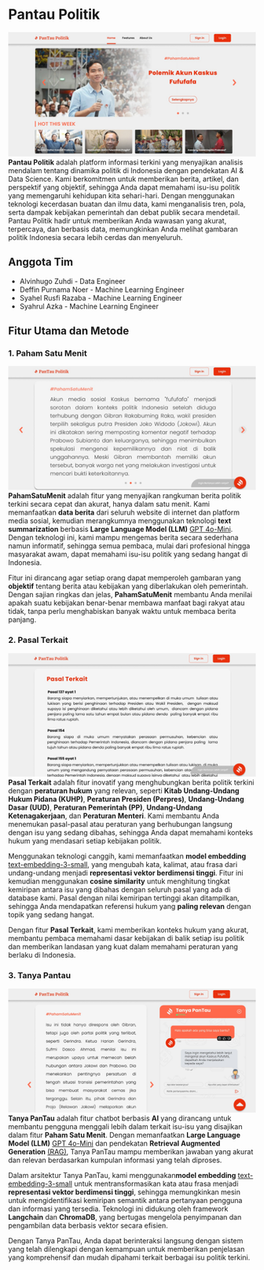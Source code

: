 # **Pantau Politik**

![Home Page](images/home_page.jpeg)
**Pantau Politik** adalah platform informasi terkini yang menyajikan analisis mendalam tentang dinamika politik di Indonesia dengan pendekatan AI & Data Science. Kami berkomitmen untuk memberikan berita, artikel, dan perspektif yang objektif, sehingga Anda dapat memahami isu-isu politik yang memengaruhi kehidupan kita sehari-hari. Dengan menggunakan teknologi kecerdasan buatan dan ilmu data, kami menganalisis tren, pola, serta dampak kebijakan pemerintah dan debat publik secara mendetail. Pantau Politik hadir untuk memberikan Anda wawasan yang akurat, terpercaya, dan berbasis data, memungkinkan Anda melihat gambaran politik Indonesia secara lebih cerdas dan menyeluruh.

## Anggota Tim
- Alvinhugo Zuhdi - Data Engineer
- Deffin Purnama Noer - Machine Learning Engineer
- Syahel Rusfi Razaba - Machine Learning Engineer
- Syahrul Azka - Machine Learning Engineer

## Fitur Utama dan Metode
### 1. **Paham Satu Menit**

![Paham Satu Menit](images/PahamSatuMenit_(2).jpeg)
**PahamSatuMenit** adalah fitur yang menyajikan rangkuman berita politik terkini secara cepat dan akurat, hanya dalam satu menit. Kami memanfaatkan **data berita** dari seluruh website di internet dan platform media sosial, kemudian merangkumnya menggunakan teknologi **text summarization** berbasis **Large Language Model (LLM)** [GPT 4o-Mini](https://platform.openai.com/docs/models/gpt-4o-mini). Dengan teknologi ini, kami mampu mengemas berita secara sederhana namun informatif, sehingga semua pembaca, mulai dari profesional hingga masyarakat awam, dapat memahami isu-isu politik yang sedang hangat di Indonesia.

Fitur ini dirancang agar setiap orang dapat memperoleh gambaran yang **objektif** tentang berita atau kebijakan yang diberlakukan oleh pemerintah. Dengan sajian ringkas dan jelas, **PahamSatuMenit** membantu Anda menilai apakah suatu kebijakan benar-benar membawa manfaat bagi rakyat atau tidak, tanpa perlu menghabiskan banyak waktu untuk membaca berita panjang.

### 2. **Pasal Terkait**

![Pasal Terkait](images/pasal_terkait.jpeg)
**Pasal Terkait** adalah fitur inovatif yang menghubungkan berita politik terkini dengan **peraturan hukum** yang relevan, seperti **Kitab Undang-Undang Hukum Pidana (KUHP)**, **Peraturan Presiden (Perpres)**, **Undang-Undang Dasar (UUD)**, **Peraturan Pemerintah (PP)**, **Undang-Undang Ketenagakerjaan**, dan **Peraturan Menteri**. Kami membantu Anda menemukan pasal-pasal atau peraturan yang berhubungan langsung dengan isu yang sedang dibahas, sehingga Anda dapat memahami konteks hukum yang mendasari setiap kebijakan politik.

Menggunakan teknologi canggih, kami memanfaatkan **model embedding** [text-embedding-3-small](https://platform.openai.com/docs/guides/embeddings), yang mengubah kata, kalimat, atau frasa dari undang-undang menjadi **representasi vektor berdimensi tinggi**. Fitur ini kemudian menggunakan **cosine similarity** untuk menghitung tingkat kemiripan antara isu yang dibahas dengan seluruh pasal yang ada di database kami. Pasal dengan nilai kemiripan tertinggi akan ditampilkan, sehingga Anda mendapatkan referensi hukum yang **paling relevan** dengan topik yang sedang hangat.

Dengan fitur **Pasal Terkait**, kami memberikan konteks hukum yang akurat, membantu pembaca memahami dasar kebijakan di balik setiap isu politik dan memberikan landasan yang kuat dalam memahami peraturan yang berlaku di Indonesia.

### 3. **Tanya Pantau**

![Tanya Pantau](images/chatbot_tanya_pantau.jpeg)
**Tanya PanTau** adalah fitur chatbot berbasis **AI** yang dirancang untuk membantu pengguna menggali lebih dalam terkait isu-isu yang disajikan dalam fitur **Paham Satu Menit**. Dengan memanfaatkan **Large Language Model (LLM)** [GPT 4o-Mini](https://platform.openai.com/docs/models/gpt-4o-mini) dan pendekatan **Retrieval Augmented Generation** [(RAG)](https://aws.amazon.com/what-is/retrieval-augmented-generation/), Tanya PanTau mampu memberikan jawaban yang akurat dan relevan berdasarkan kumpulan informasi yang telah diproses.

Dalam arsitektur Tanya PanTau, kami menggunakan**model embedding** [text-embedding-3-small](https://platform.openai.com/docs/guides/embeddings) untuk mentransformasikan kata atau frasa menjadi **representasi vektor berdimensi tinggi**, sehingga memungkinkan mesin untuk mengidentifikasi kemiripan semantik antara pertanyaan pengguna dan informasi yang tersedia. Teknologi ini didukung oleh framework **Langchain** dan **ChromaDB**, yang bertugas mengelola penyimpanan dan pengambilan data berbasis vektor secara efisien.

Dengan Tanya PanTau, Anda dapat berinteraksi langsung dengan sistem yang telah dilengkapi dengan kemampuan untuk memberikan penjelasan yang komprehensif dan mudah dipahami terkait berbagai isu politik terkini.
